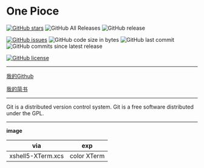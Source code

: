 # One Pioce

[![GitHub stars](https://img.shields.io/github/stars/mainiubaba/One.svg?style=social)](https://github.com/mainiubaba/One/stargazers)
![GitHub All Releases](https://img.shields.io/github/downloads/mainiubaba/One/total.svg?style=social)
![GitHub release](https://img.shields.io/github/release/mainiubaba/One.svg?style=social)

[![GitHub issues](https://img.shields.io/github/issues/mainiubaba/One.svg?style=popout)](https://github.com/mainiubaba/One/issues)
![GitHub code size in bytes](https://img.shields.io/github/languages/code-size/mainiubaba/One.svg?color=blueviolet&logoColor=write&style=popout-square)
![GitHub last commit](https://img.shields.io/github/last-commit/mainiubaba/One.svg)
![GitHub commits since latest release](https://img.shields.io/github/commits-since/mainiubaba/One/latest.svg)

[![GitHub license](https://img.shields.io/github/license/mainiubaba/One.svg?color=red&style=popout)](https://github.com/mainiubaba/One)

---
[我的Github](https://github.com/mainiubaba)

[我的简书](https://www.jianshu.com/u/e5a52550a07a)



---

Git is a distributed version control system. Git is a free software distributed under the GPL.


---

**image**

|via|exp|
|-|-|
|xshell5-XTerm.xcs| color XTerm|
